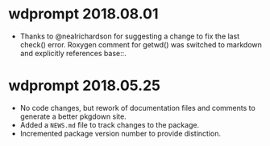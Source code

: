 # wdprompt 2018.08.01

* Thanks to @nealrichardson for suggesting a change to fix the last check() error. 
Roxygen comment for getwd() was switched to markdown and explicitly references base::.

# wdprompt 2018.05.25

* No code changes, but rework of documentation files and comments to 
generate a better pkgdown site.
* Added a `NEWS.md` file to track changes to the package.
* Incremented package version number to provide distinction.
